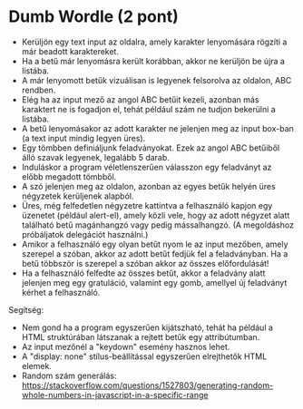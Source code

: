 # Dumb Wordle (2 pont)

- Kerüljön egy text input az oldalra, amely karakter lenyomására rögzíti a már beadott karaktereket.
- Ha a betű már lenyomásra került korábban, akkor ne kerüljön be újra a listába.
- A már lenyomott betűk vizuálisan is legyenek felsorolva az oldalon, ABC rendben.
- Elég ha az input mező az angol ABC betűit kezeli, azonban más karaktert ne is fogadjon el, tehát például szám
ne tudjon bekerülni a listába.
- A betű lenyomásakor az adott karakter ne jelenjen meg az input box-ban (a text input mindig legyen üres).
- Egy tömbben definiáljunk feladványokat. Ezek az angol ABC betűiből álló szavak legyenek, legalább 5 darab.
- Induláskor a program véletlenszerűen válasszon egy feladványt az előbb megadott tömbből.
- A szó jelenjen meg az oldalon, azonban az egyes betűk helyén üres négyzetek kerüljenek alapból.
- Üres, még felfedetlen négyzetre kattintva a felhasználó kapjon egy üzenetet (például alert-el), amely közli vele,
hogy az adott négyzet alatt található betű magánhangzó vagy pedig mássalhangzó.
(A megoldáshoz próbáljatok delegációt használni.)
- Amikor a felhasználó egy olyan betűt nyom le az input mezőben, amely szerepel a szóban, akkor az adott betűt
fedjük fel a feladványban.
Ha a betű többször is szerepel a szóban akkor az összes előfordulását!
- Ha a felhasználó felfedte az összes betűt, akkor a feladvány alatt jelenjen meg egy gratuláció, valamint egy gomb,
amellyel új feladványt kérhet a felhasználó.

Segítség:
- Nem gond ha a program egyszerűen kijátszható, tehát ha például a HTML struktúrában látszanak a rejtett betűk
egy attribútumban.
- Az input mezőnél a "keydown" esemény hasznos lehet.
- A "display: none" stílus-beállítással egyszerűen elrejthetők HTML elemek.
- Random szám generálás: https://stackoverflow.com/questions/1527803/generating-random-whole-numbers-in-javascript-in-a-specific-range
